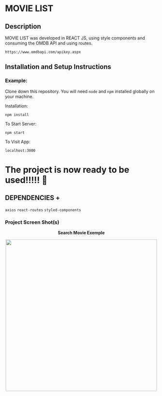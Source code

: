 # MOVIE LIST

## **Description**

MOVIE LIST was developed in REACT JS, using style components and consuming the OMDB API and using routes.

`https://www.omdbapi.com/apikey.aspx`

## **Installation and Setup Instructions**

### **Example:**

Clone down this repository. You will need `node` and `npm` installed globally on your machine.

Installation:

`npm install`

To Start Server:

`npm start`

To Visit App:

`localhost:3000`

# The project is now ready to be used!!!!!  🚀 #

## DEPENDENCIES +

`axios`
`react-routes`
`styled-components`


### **Project Screen Shot(s)**

<div align="center">
    <p><strong>Search Movie Exemple</strong></p>
    <img width="500" src="public/assets/search-exemple.gif">
</div>
